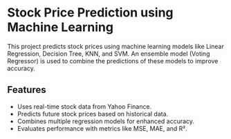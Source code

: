 # Stock Price Prediction using Machine Learning

This project predicts stock prices using machine learning models like Linear Regression, Decision Tree, KNN, and SVM. An ensemble model (Voting Regressor) is used to combine the predictions of these models to improve accuracy.

## Features
- Uses real-time stock data from Yahoo Finance.
- Predicts future stock prices based on historical data.
- Combines multiple regression models for enhanced accuracy.
- Evaluates performance with metrics like MSE, MAE, and R².
